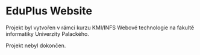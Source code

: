 # EduPlus Website

Projekt byl vytvořen v rámci kurzu KMI/INFS Webové technologie na fakultě informatiky Univerzity Palackého.

Projekt nebyl dokončen.
